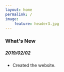 ```yaml
---
layout: home
permalink: /
image:
    feature: header3.jpg
---
```



### What's New

##### 2019/02/02
* Created the website.




